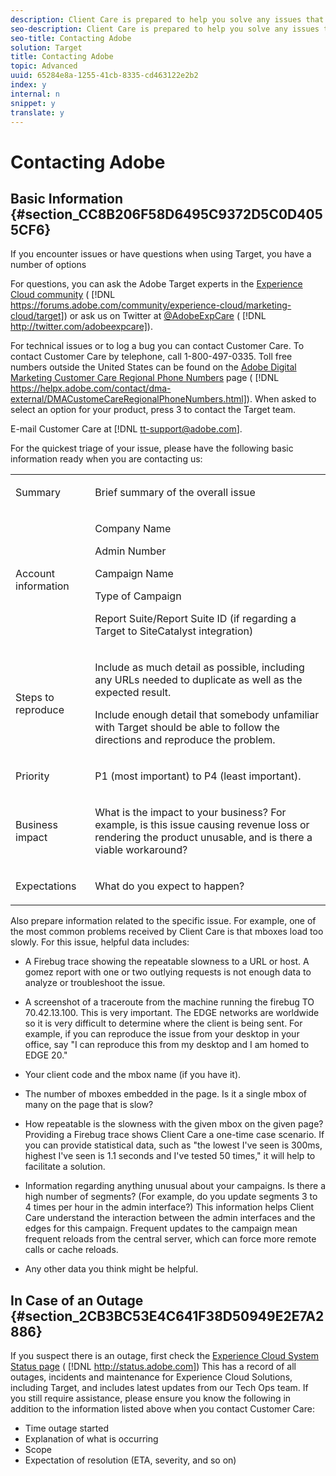 ```yaml
---
description: Client Care is prepared to help you solve any issues that might arise. This page contains the information you need when contacting Client Care to expedite a resolution.
seo-description: Client Care is prepared to help you solve any issues that might arise. This page contains the information you need when contacting Client Care to expedite a resolution.
seo-title: Contacting Adobe
solution: Target
title: Contacting Adobe
topic: Advanced
uuid: 65284e8a-1255-41cb-8335-cd463122e2b2
index: y
internal: n
snippet: y
translate: y
---
```


# Contacting Adobe


## Basic Information {#section_CC8B206F58D6495C9372D5C0D4055CF6}

If you encounter issues or have questions when using Target, you have a number of options 

For questions, you can ask the Adobe Target experts in the [ Experience Cloud community](https://forums.adobe.com/community/experience-cloud/marketing-cloud/target) ( [!DNL  https://forums.adobe.com/community/experience-cloud/marketing-cloud/target]) or ask us on Twitter at [ @AdobeExpCare](http://twitter.com/adobeexpcare) ( [!DNL  http://twitter.com/adobeexpcare]). 

For technical issues or to log a bug you can contact Customer Care. To contact Customer Care by telephone, call 1-800-497-0335. Toll free numbers outside the United States can be found on the [ Adobe Digital Marketing Customer Care Regional Phone Numbers](https://helpx.adobe.com/contact/dma-external/DMACustomeCareRegionalPhoneNumbers.html) page ( [!DNL  https://helpx.adobe.com/contact/dma-external/DMACustomeCareRegionalPhoneNumbers.html]). When asked to select an option for your product, press 3 to contact the Target team. 

E-mail Customer Care at [!DNL  tt-support@adobe.com]. 

For the quickest triage of your issue, please have the following basic information ready when you are contacting us: 



<table id="table_6D7C22189503440CB76720C632E479C2"> 
 <tbody> 
  <tr> 
   <td colname="col1"> <p>Summary </p> </td> 
   <td colname="col2"> <p> Brief summary of the overall issue </p> </td> 
  </tr> 
  <tr> 
   <td colname="col1"> <p>Account information </p> </td> 
   <td colname="col2"> <p>Company Name </p> <p>Admin Number </p> <p>Campaign Name </p> <p> Type of Campaign </p> <p> Report Suite/Report Suite ID (if regarding a Target to SiteCatalyst integration) </p> </td> 
  </tr> 
  <tr> 
   <td colname="col1"> <p>Steps to reproduce </p> </td> 
   <td colname="col2"> <p>Include as much detail as possible, including any URLs needed to duplicate as well as the expected result. </p> <p> Include enough detail that somebody unfamiliar with Target should be able to follow the directions and reproduce the problem. </p> </td> 
  </tr> 
  <tr> 
   <td colname="col1"> <p>Priority </p> </td> 
   <td colname="col2"> <p>P1 (most important) to P4 (least important). </p> </td> 
  </tr> 
  <tr> 
   <td colname="col1"> <p>Business impact </p> </td> 
   <td colname="col2"> <p> What is the impact to your business? For example, is this issue causing revenue loss or rendering the product unusable, and is there a viable workaround? </p> </td> 
  </tr> 
  <tr> 
   <td colname="col1"> <p>Expectations </p> </td> 
   <td colname="col2"> <p>What do you expect to happen? </p> </td> 
  </tr> 
 </tbody> 
</table>

Also prepare information related to the specific issue. For example, one of the most common problems received by Client Care is that mboxes load too slowly. For this issue, helpful data includes: 


* A Firebug trace showing the repeatable slowness to a URL or host. A gomez report with one or two outlying requests is not enough data to analyze or troubleshoot the issue. 

* A screenshot of a traceroute from the machine running the firebug TO 70.42.13.100. This is very important. The EDGE networks are worldwide so it is very difficult to determine where the client is being sent. For example, if you can reproduce the issue from your desktop in your office, say "I can reproduce this from my desktop and I am homed to EDGE 20." 

* Your client code and the mbox name (if you have it).
* The number of mboxes embedded in the page. Is it a single mbox of many on the page that is slow? 

* How repeatable is the slowness with the given mbox on the given page? Providing a Firebug trace shows Client Care a one-time case scenario. If you can provide statistical data, such as "the lowest I've seen is 300ms, highest I've seen is 1.1 seconds and I've tested 50 times," it will help to facilitate a solution. 

* Information regarding anything unusual about your campaigns. Is there a high number of segments? (For example, do you update segments 3 to 4 times per hour in the admin interface?) This information helps Client Care understand the interaction between the admin interfaces and the edges for this campaign. Frequent updates to the campaign mean frequent reloads from the central server, which can force more remote calls or cache reloads. 

* Any other data you think might be helpful.


## In Case of an Outage {#section_2CB3BC53E4C641F38D50949E2E7A2886}

If you suspect there is an outage, first check the [ Experience Cloud System Status page](http://status.adobe.com) ( [!DNL  http://status.adobe.com]) This has a record of all outages, incidents and maintenance for Experience Cloud Solutions, including Target, and includes latest updates from our Tech Ops team. If you still require assistance, please ensure you know the following in addition to the information listed above when you contact Customer Care: 


* Time outage started
* Explanation of what is occurring
* Scope
* Expectation of resolution (ETA, severity, and so on)

